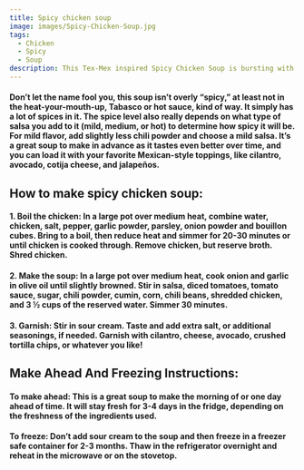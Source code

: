 ```yaml
---
title: Spicy chicken soup
image: images/Spicy-Chicken-Soup.jpg
tags:
  - Chicken
  - Spicy
  - Soup
description: This Tex-Mex inspired Spicy Chicken Soup is bursting with rich, deep flavor from Mexican spices, chili beans, corn and toppings. It’s hearty, and deliciously comforting; a family favorite.
---
```


#### Don’t let the name fool you, this soup isn’t overly “spicy,” at least not in the heat-your-mouth-up, Tabasco or hot sauce, kind of way. It simply has a lot of spices in it. The spice level also really depends on what type of salsa you add to it (mild, medium, or hot) to determine how spicy it will be. For mild flavor, add slightly less chili powder and choose a mild salsa. It’s a great soup to make in advance as it tastes even better over time, and you can load it with your favorite Mexican-style toppings, like cilantro, avocado, cotija cheese, and jalapeños.

## How to make spicy chicken soup:

#### **1. Boil the chicken:** In a large pot over medium heat, combine water, chicken, salt, pepper, garlic powder, parsley, onion powder and bouillon cubes. Bring to a boil, then reduce heat and simmer for 20-30 minutes or until chicken is cooked through. Remove chicken, but reserve broth. Shred chicken.

#### **2. Make the soup:** In a large pot over medium heat, cook onion and garlic in olive oil until slightly browned. Stir in salsa, diced tomatoes, tomato sauce, sugar, chili powder, cumin, corn, chili beans, shredded chicken, and 3 ½ cups of the reserved water. Simmer 30 minutes.

#### **3. Garnish:** Stir in sour cream. Taste and add extra salt, or additional seasonings, if needed. Garnish with cilantro, cheese, avocado, crushed tortilla chips, or whatever you like!

## Make Ahead And Freezing Instructions:

#### **To make ahead:** This is a great soup to make the morning of or one day ahead of time. It will stay fresh for 3-4 days in the fridge, depending on the freshness of the ingredients used.

#### **To freeze:** Don’t add sour cream to the soup and then freeze in a freezer safe container for 2-3 months. Thaw in the refrigerator overnight and reheat in the microwave or on the stovetop.
